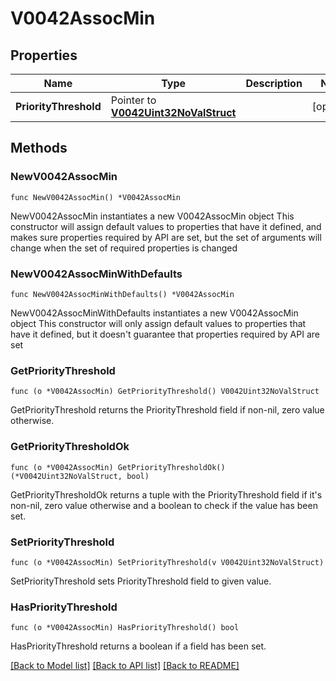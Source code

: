 # V0042AssocMin

## Properties

Name | Type | Description | Notes
------------ | ------------- | ------------- | -------------
**PriorityThreshold** | Pointer to [**V0042Uint32NoValStruct**](V0042Uint32NoValStruct.md) |  | [optional] 

## Methods

### NewV0042AssocMin

`func NewV0042AssocMin() *V0042AssocMin`

NewV0042AssocMin instantiates a new V0042AssocMin object
This constructor will assign default values to properties that have it defined,
and makes sure properties required by API are set, but the set of arguments
will change when the set of required properties is changed

### NewV0042AssocMinWithDefaults

`func NewV0042AssocMinWithDefaults() *V0042AssocMin`

NewV0042AssocMinWithDefaults instantiates a new V0042AssocMin object
This constructor will only assign default values to properties that have it defined,
but it doesn't guarantee that properties required by API are set

### GetPriorityThreshold

`func (o *V0042AssocMin) GetPriorityThreshold() V0042Uint32NoValStruct`

GetPriorityThreshold returns the PriorityThreshold field if non-nil, zero value otherwise.

### GetPriorityThresholdOk

`func (o *V0042AssocMin) GetPriorityThresholdOk() (*V0042Uint32NoValStruct, bool)`

GetPriorityThresholdOk returns a tuple with the PriorityThreshold field if it's non-nil, zero value otherwise
and a boolean to check if the value has been set.

### SetPriorityThreshold

`func (o *V0042AssocMin) SetPriorityThreshold(v V0042Uint32NoValStruct)`

SetPriorityThreshold sets PriorityThreshold field to given value.

### HasPriorityThreshold

`func (o *V0042AssocMin) HasPriorityThreshold() bool`

HasPriorityThreshold returns a boolean if a field has been set.


[[Back to Model list]](../README.md#documentation-for-models) [[Back to API list]](../README.md#documentation-for-api-endpoints) [[Back to README]](../README.md)


